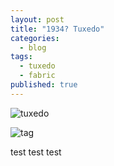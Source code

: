 ```yaml
---
layout: post
title: "1934? Tuxedo"
categories: 
  - blog
tags: 
  - tuxedo
  - fabric
published: true
---
```


![tuxedo](https://scontent-b-iad.xx.fbcdn.net/hphotos-prn1/39240_1494819323613_4437195_n.jpg "Aside from the dust spots on the camera, not too shabby. (ignoring the modern shirt and tie")

![tag](https://scontent-b-iad.xx.fbcdn.net/hphotos-frc3/38758_1494819203610_8109012_n.jpg?lvh=1 "That's National Recovery Administration... Run from 1933 to 1935 as part of the New Deal under Roosevelt.")

test test test